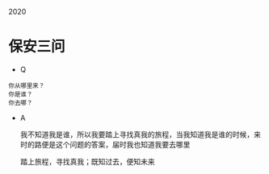 2020

# 保安三问

- Q

```
你从哪里来？
你是谁？
你去哪？
```

- A

    我不知道我是谁，所以我要踏上寻找真我的旅程，当我知道我是谁的时候，来时的路便是这个问题的答案，届时我也知道我要去哪里
    
    踏上旅程，寻找真我；既知过去，便知未来
